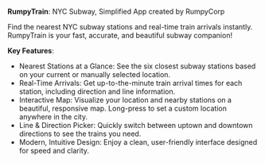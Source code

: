 **RumpyTrain**: NYC Subway, Simplified
App created by RumpyCorp

Find the nearest NYC subway stations and real-time train arrivals instantly. RumpyTrain is your fast, accurate, and beautiful subway companion!

**Key Features**:
* Nearest Stations at a Glance: See the six closest subway stations based on your current or manually selected location.
* Real-Time Arrivals: Get up-to-the-minute train arrival times for each station, including direction and line information.
* Interactive Map: Visualize your location and nearby stations on a beautiful, responsive map. Long-press to set a custom location anywhere in the city.
* Line & Direction Picker: Quickly switch between uptown and downtown directions to see the trains you need.
* Modern, Intuitive Design: Enjoy a clean, user-friendly interface designed for speed and clarity.
